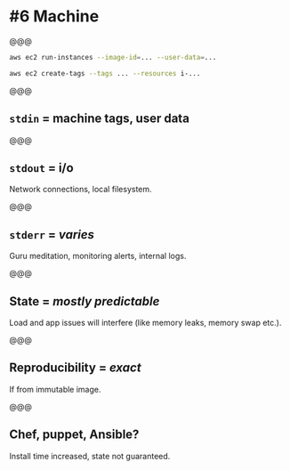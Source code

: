 <!-- .slide: data-state="contrasted" -->

# #6 Machine

@@@

```bash
aws ec2 run-instances --image-id=... --user-data=...

aws ec2 create-tags --tags ... --resources i-... 
```

@@@

## `stdin` = machine tags, user data

@@@

## `stdout` = i/o

Network connections, local filesystem.

@@@

## `stderr` = *varies*

Guru meditation, monitoring alerts, internal logs. 

@@@

## State = *mostly predictable*

Load and app issues will interfere (like memory leaks, memory swap etc.).

@@@

## Reproducibility = *exact*

If from immutable image.

@@@

## Chef, puppet, Ansible?

Install time increased, state not guaranteed.
